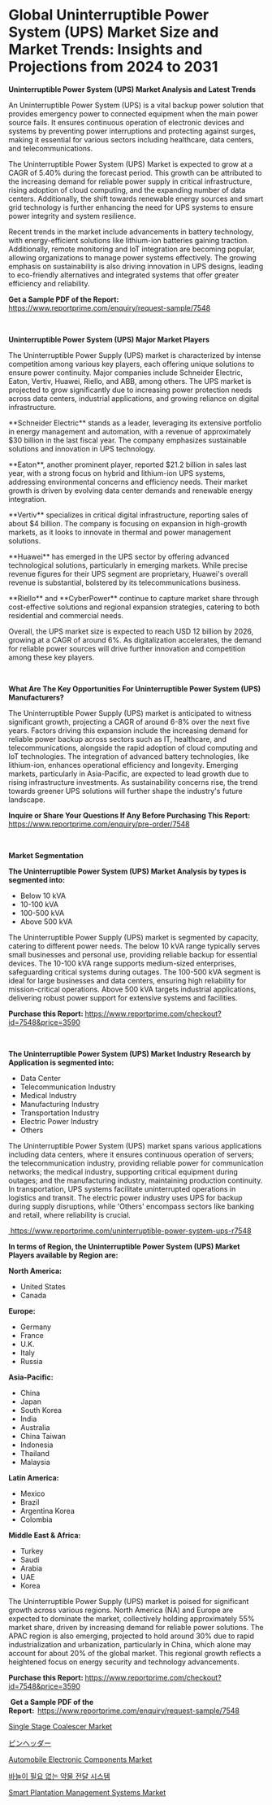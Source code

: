 <p><h1>Global Uninterruptible Power System (UPS) Market Size and Market Trends: Insights and Projections from 2024 to 2031</h1></p><p><strong>Uninterruptible Power System (UPS) Market Analysis and Latest Trends</strong></p>
<p><p>An Uninterruptible Power System (UPS) is a vital backup power solution that provides emergency power to connected equipment when the main power source fails. It ensures continuous operation of electronic devices and systems by preventing power interruptions and protecting against surges, making it essential for various sectors including healthcare, data centers, and telecommunications.</p><p>The Uninterruptible Power System (UPS) Market is expected to grow at a CAGR of 5.40% during the forecast period. This growth can be attributed to the increasing demand for reliable power supply in critical infrastructure, rising adoption of cloud computing, and the expanding number of data centers. Additionally, the shift towards renewable energy sources and smart grid technology is further enhancing the need for UPS systems to ensure power integrity and system resilience.</p><p>Recent trends in the market include advancements in battery technology, with energy-efficient solutions like lithium-ion batteries gaining traction. Additionally, remote monitoring and IoT integration are becoming popular, allowing organizations to manage power systems effectively. The growing emphasis on sustainability is also driving innovation in UPS designs, leading to eco-friendly alternatives and integrated systems that offer greater efficiency and reliability.</p></p>
<p><strong>Get a Sample PDF of the Report:&nbsp;</strong> <a href="https://www.reportprime.com/enquiry/request-sample/7548">https://www.reportprime.com/enquiry/request-sample/7548</a></p>
<p>&nbsp;</p>
<p><strong>Uninterruptible Power System (UPS) Major Market Players</strong></p>
<p><p>The Uninterruptible Power Supply (UPS) market is characterized by intense competition among various key players, each offering unique solutions to ensure power continuity. Major companies include Schneider Electric, Eaton, Vertiv, Huawei, Riello, and ABB, among others. The UPS market is projected to grow significantly due to increasing power protection needs across data centers, industrial applications, and growing reliance on digital infrastructure.</p><p>**Schneider Electric** stands as a leader, leveraging its extensive portfolio in energy management and automation, with a revenue of approximately $30 billion in the last fiscal year. The company emphasizes sustainable solutions and innovation in UPS technology.</p><p>**Eaton**, another prominent player, reported $21.2 billion in sales last year, with a strong focus on hybrid and lithium-ion UPS systems, addressing environmental concerns and efficiency needs. Their market growth is driven by evolving data center demands and renewable energy integration.</p><p>**Vertiv** specializes in critical digital infrastructure, reporting sales of about $4 billion. The company is focusing on expansion in high-growth markets, as it looks to innovate in thermal and power management solutions.</p><p>**Huawei** has emerged in the UPS sector by offering advanced technological solutions, particularly in emerging markets. While precise revenue figures for their UPS segment are proprietary, Huawei's overall revenue is substantial, bolstered by its telecommunications business.</p><p>**Riello** and **CyberPower** continue to capture market share through cost-effective solutions and regional expansion strategies, catering to both residential and commercial needs.</p><p>Overall, the UPS market size is expected to reach USD 12 billion by 2026, growing at a CAGR of around 6%. As digitalization accelerates, the demand for reliable power sources will drive further innovation and competition among these key players.</p></p>
<p>&nbsp;</p>
<p><strong>What Are The Key Opportunities For Uninterruptible Power System (UPS) Manufacturers?</strong></p>
<p><p>The Uninterruptible Power Supply (UPS) market is anticipated to witness significant growth, projecting a CAGR of around 6-8% over the next five years. Factors driving this expansion include the increasing demand for reliable power backup across sectors such as IT, healthcare, and telecommunications, alongside the rapid adoption of cloud computing and IoT technologies. The integration of advanced battery technologies, like lithium-ion, enhances operational efficiency and longevity. Emerging markets, particularly in Asia-Pacific, are expected to lead growth due to rising infrastructure investments. As sustainability concerns rise, the trend towards greener UPS solutions will further shape the industry's future landscape.</p></p>
<p><strong>Inquire or Share Your Questions If Any Before Purchasing This Report:</strong> <a href="https://www.reportprime.com/enquiry/pre-order/7548">https://www.reportprime.com/enquiry/pre-order/7548</a></p>
<p>&nbsp;</p>
<p><strong>Market Segmentation</strong></p>
<p><strong>The Uninterruptible Power System (UPS) Market Analysis by types is segmented into:</strong></p>
<p><ul><li>Below 10 kVA</li><li>10-100 kVA</li><li>100-500 kVA</li><li>Above 500 kVA</li></ul></p>
<p><p>The Uninterruptible Power Supply (UPS) market is segmented by capacity, catering to different power needs. The below 10 kVA range typically serves small businesses and personal use, providing reliable backup for essential devices. The 10-100 kVA range supports medium-sized enterprises, safeguarding critical systems during outages. The 100-500 kVA segment is ideal for large businesses and data centers, ensuring high reliability for mission-critical operations. Above 500 kVA targets industrial applications, delivering robust power support for extensive systems and facilities.</p></p>
<p><strong>Purchase this Report:&nbsp;</strong><a href="https://www.reportprime.com/checkout?id=7548&price=3590">https://www.reportprime.com/checkout?id=7548&price=3590</a></p>
<p>&nbsp;</p>
<p><strong>The Uninterruptible Power System (UPS) Market Industry Research by Application is segmented into:</strong></p>
<p><ul><li>Data Center</li><li>Telecommunication Industry</li><li>Medical Industry</li><li>Manufacturing Industry</li><li>Transportation Industry</li><li>Electric Power Industry</li><li>Others</li></ul></p>
<p><p>The Uninterruptible Power System (UPS) market spans various applications including data centers, where it ensures continuous operation of servers; the telecommunication industry, providing reliable power for communication networks; the medical industry, supporting critical equipment during outages; and the manufacturing industry, maintaining production continuity. In transportation, UPS systems facilitate uninterrupted operations in logistics and transit. The electric power industry uses UPS for backup during supply disruptions, while 'Others' encompass sectors like banking and retail, where reliability is crucial.</p></p>
<p><a href="https://www.reportprime.com/uninterruptible-power-system-ups-r7548">&nbsp;https://www.reportprime.com/uninterruptible-power-system-ups-r7548</a></p>
<p><strong>In terms of Region, the Uninterruptible Power System (UPS) Market Players available by Region are:</strong></p>
<p>
    <p> <strong> North America: </strong>
        <ul>
            <li>United States</li>
            <li>Canada</li>
        </ul>
        </p> 
    <p> <strong> Europe: </strong>
        <ul>
            <li>Germany</li>
            <li>France</li>
            <li>U.K.</li>
            <li>Italy</li>
            <li>Russia</li>
        </ul>
        </p> 
    <p> <strong> Asia-Pacific: </strong>
        <ul>
            <li>China</li>
            <li>Japan</li>
            <li>South Korea</li>
            <li>India</li>
            <li>Australia</li>
            <li>China Taiwan</li>
            <li>Indonesia</li>
            <li>Thailand</li>
            <li>Malaysia</li>
        </ul>
        </p> 
    <p> <strong> Latin America: </strong>
        <ul>
            <li>Mexico</li>
            <li>Brazil</li>
            <li>Argentina Korea</li>
            <li>Colombia</li>
        </ul>
        </p> 
    <p> <strong> Middle East & Africa: </strong>
        <ul>
            <li>Turkey</li>
            <li>Saudi</li>
            <li>Arabia</li>
            <li>UAE</li>
            <li>Korea</li>
        </ul>
    </p>
    </p>
<p><p>The Uninterruptible Power Supply (UPS) market is poised for significant growth across various regions. North America (NA) and Europe are expected to dominate the market, collectively holding approximately 55% market share, driven by increasing demand for reliable power solutions. The APAC region is also emerging, projected to hold around 30% due to rapid industrialization and urbanization, particularly in China, which alone may account for about 20% of the global market. This regional growth reflects a heightened focus on energy security and technology advancements.</p></p>
<p><strong>Purchase this Report: </strong><a href="https://www.reportprime.com/checkout?id=7548&price=3590">https://www.reportprime.com/checkout?id=7548&price=3590</a></p>
<p>&nbsp;<strong>Get a Sample PDF of the Report:&nbsp;&nbsp;</strong><a href="https://www.reportprime.com/enquiry/request-sample/7548">https://www.reportprime.com/enquiry/request-sample/7548</a></p>
<p><strong></strong></p>
<p><p><a href="https://issuu.com/reportprime-2/docs/single-stage-coalescer-market-size-_a85d4263b388b3">Single Stage Coalescer Market</a></p><p><a href="https://medium.com/@melliestracke2023/pin-header-market-%E3%81%AF-%E3%82%B3%E3%82%B9%E3%83%88%E7%AE%A1%E7%90%86%E3%81%A8%E5%8A%B9%E7%8E%87%E5%90%91%E4%B8%8A%E3%82%92%E5%84%AA%E5%85%88%E3%81%97%E3%81%BE%E3%81%99-%E3%81%95%E3%82%89%E3%81%AB-%E5%A0%B1%E5%91%8A%E6%9B%B8%E3%81%AF%E5%B8%82%E5%A0%B4%E3%81%AE%E9%9C%80%E8%A6%81%E9%9D%A2%E3%81%A8%E4%BE%9B%E7%B5%A6%E9%9D%A2%E3%81%AE%E4%B8%A1%E6%96%B9%E3%82%92%E3%82%AB%E3%83%90%E3%83%BC%E3%81%97%E3%81%A6%E3%81%84%E3%81%BE%E3%81%99-pin-header-%E5%B8%82%E5%A0%B4%E3%81%AF-2024-%E3%81%8B%E3%82%89-9-1-acbcaf94b5f1">ピンヘッダー</a></p><p><a href="https://medium.com/@lynnullrich1993/automobile-electronic-components-market-revolution-2024-2031-market-trends-shaping-the-next-0dc93195e807">Automobile Electronic Components Market</a></p><p><a href="https://medium.com/@dazmoore2010_16676/needle-free-drug-delivery-systems-market-%EC%9D%98-%EA%B8%80%EB%A1%9C%EB%B2%8C-%EC%8B%9C%EC%9E%A5-%EA%B0%9C%EC%9A%94%EB%8A%94-%EC%A0%84-%EC%84%B8%EA%B3%84-%EB%B0%8F-%EC%A3%BC%EC%9A%94-%EC%8B%9C%EC%9E%A5%EC%9D%98-%EC%82%B0%EC%97%85%EC%97%90-%EC%98%81%ED%96%A5%EC%9D%84-%EB%AF%B8%EC%B9%98%EB%8A%94-%EC%A3%BC%EC%9A%94-%ED%8A%B8%EB%A0%8C%EB%93%9C%EC%97%90-%EB%8C%80%ED%95%9C-%EB%8F%85%ED%8A%B9%ED%95%9C-d4007dae4316">바늘이 필요 없는 약물 전달 시스템</a></p><p><a href="https://www.linkedin.com/pulse/smart-plantation-management-systems-market-trends-analysis-2sqvc?trackingId=FzNX7CCbQcGa10wWe3Fg5A%3D%3D">Smart Plantation Management Systems Market</a></p></p>